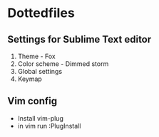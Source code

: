 # Dottedfiles

## Settings for Sublime Text editor
  1. Theme - Fox
  2. Color scheme - Dimmed storm
  3. Global settings
  4. Keymap

## Vim config

* Install vim-plug
* in vim run :PlugInstall
